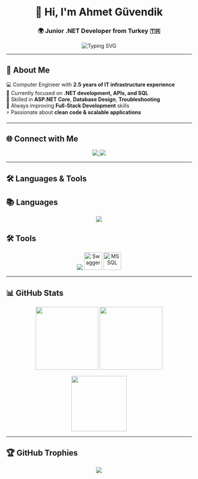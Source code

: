 <!-- Header -->
<h1 align="center">👋 Hi, I'm Ahmet Güvendik</h1>
<h3 align="center">🌍 Junior .NET Developer from Turkey 🇹🇷</h3>

<p align="center">
  <img src="https://readme-typing-svg.herokuapp.com?font=Fira+Code&weight=500&size=22&duration=3000&pause=1000&color=00C2FF&center=true&vCenter=true&width=600&lines=.NET+Core+Enthusiast;Backend+Developer;SQL+Explorer;Always+Learning+📚" alt="Typing SVG" />
</p>

---

## 🚀 About Me  

💻 Computer Engineer with **2.5 years of IT infrastructure experience**  
🎯 Currently focused on **.NET development, APIs, and SQL**  
🔧 Skilled in **ASP.NET Core**, **Database Design**, **Troubleshooting**  
🌱 Always improving **Full-Stack Development** skills  
⚡ Passionate about **clean code & scalable applications**  

---

## 🌐 Connect with Me  

<p align="center">
  <a href="https://linkedin.com/in/ahmetguvendik" target="_blank">
    <img src="https://img.shields.io/badge/LinkedIn-0077B5.svg?&style=for-the-badge&logo=linkedin&logoColor=white"/>
  </a>
  <a href="https://twitter.com/guvendik_ahmet" target="_blank">
    <img src="https://img.shields.io/badge/Twitter-1DA1F2.svg?&style=for-the-badge&logo=twitter&logoColor=white"/>
  </a>
</p>

---

## 🛠️ Languages & Tools  

## 📚 Languages  
<p align="center">
  <img src="https://skillicons.dev/icons?i=cs,dotnet" />
</p>

## 🛠️ Tools  
<p align="center">
  <img src="https://skillicons.dev/icons?i=git,github,visualstudio,rider,vscode,docker,postgres,postman" />
   <img src="https://cdn.jsdelivr.net/gh/devicons/devicon/icons/swagger/swagger-original.svg" 
       alt="Swagger" width="48" height="48"/>
  <img src="https://img.icons8.com/color/48/000000/microsoft-sql-server.png" alt="MSSQL" width="48" height="48"/>
</p>



---

## 📊 GitHub Stats  

<p align="center">
  <img src="https://github-readme-stats.vercel.app/api?username=ahmetguvendik&show_icons=true&theme=tokyonight&hide_border=true&count_private=true" height="170"/>
  <img src="https://github-readme-streak-stats.herokuapp.com?user=ahmetguvendik&theme=tokyonight&hide_border=true" height="170"/>
</p>

<p align="center">
  <img src="https://github-readme-stats.vercel.app/api/top-langs/?username=ahmetguvendik&layout=compact&theme=tokyonight&hide_border=true" height="150"/>
</p>

---

## 🏆 GitHub Trophies  

<p align="center">
  <img src="https://github-profile-trophy.vercel.app/?username=ahmetguvendik&theme=onedark&no-frame=true&margin-w=10&row=1" />
</p>
